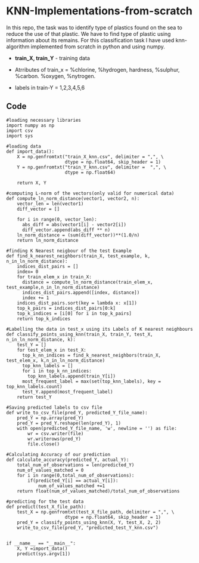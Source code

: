 # KNN-Implementations-from-scratch

In this repo, the task was to identify type of plastics found on the sea to reduce the use of that plastic. We have to find type of plastic using information about its remains. For this classification task I have used knn-algorithm implemented from scratch in python and using numpy.

- **train_X, train_Y** - training data

- Atrributes of train_x = %chlorine, %hydrogen, hardness, %sulphur, %carbon. %oxygen, %nytrogen.
- labels in train-Y = 1,2,3,4,5,6

## Code

```python3
#loading necessary libraries
import numpy as np
import csv
import sys
```
```python3
#loading data 
def import_data():
    X = np.genfromtxt("train_X_knn.csv", delimiter = ",", \
                      dtype = np.float64, skip_header = 1)
    Y = np.genfromtxt("train_Y_knn.csv", delimiter =  ",", \
                      dtype = np.float64)
   
    return X, Y
```
```python3
#computing L-norm of the vectors(only valid for numerical data) 
def compute_ln_norm_distance(vector1, vector2, n):
    vector_len = len(vector1)
    diff_vector = []

    for i in range(0, vector_len):
      abs_diff = abs(vector1[i] - vector2[i])
      diff_vector.append(abs_diff ** n)
    ln_norm_distance = (sum(diff_vector))**(1.0/n)
    return ln_norm_distance
```
```python3
#finding K Nearest neigbour of the test Example
def find_k_nearest_neighbors(train_X, test_example, k, n_in_ln_norm_distance):
    indices_dist_pairs = []
    index= 0
    for train_elem_x in train_X:
      distance = compute_ln_norm_distance(train_elem_x, test_example,n_in_ln_norm_distance)
      indices_dist_pairs.append([index, distance])
      index += 1
    indices_dist_pairs.sort(key = lambda x: x[1])
    top_k_pairs = indices_dist_pairs[0:k]
    top_k_indices = [i[0] for i in top_k_pairs]
    return top_k_indices
```
```python3
#Labelling the data in test_x using its Labels of K nearest neighbours
def classify_points_using_knn(train_X, train_Y, test_X, n_in_ln_norm_distance, k):
    test_Y = []
    for test_elem_x in test_X:
      top_k_nn_indices = find_k_nearest_neighbors(train_X, test_elem_x, k,n_in_ln_norm_distance)
      top_knn_labels = []
      for i in top_k_nn_indices:
        top_knn_labels.append(train_Y[i])
      most_frequent_label = max(set(top_knn_labels), key = top_knn_labels.count)
      test_Y.append(most_frequent_label)
    return test_Y
```
```python3
#Saving predicted labels to csv file
def write_to_csv_file(pred_Y, predicted_Y_file_name):
    pred_Y = np.array(pred_Y)
    pred_Y = pred_Y.reshape(len(pred_Y), 1)
    with open(predicted_Y_file_name, 'w', newline = '') as file:
        wr = csv.writer(file)
        wr.writerows(pred_Y)
        file.close()
```
```python3
#Calculating Accuracy of our prediction
def calculate_accuracy(predicted_Y, actual_Y):
    total_num_of_observations = len(predicted_Y)
    num_of_values_matched = 0
    for i in range(0,total_num_of_observations):
        if(predicted_Y[i] == actual_Y[i]):
            num_of_values_matched +=1
    return float(num_of_values_matched)/total_num_of_observations
```
```python3
#predicting for the test data
def predict(test_X_file_path):
    test_X = np.genfromtxt(test_X_file_path, delimiter = ",", \
                      dtype = np.float64, skip_header = 1)
    pred_Y = classify_points_using_knn(X, Y, test_X, 2, 2)
    write_to_csv_file(pred_Y, "predicted_test_Y_knn.csv")
```
```python3

if __name__ == "__main__":
    X, Y =import_data()
    predict(sys.argv[1])
```
